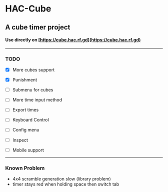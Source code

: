 # HAC-Cube
## A cube timer project

#### Use directly on [https://cube.hac.rf.gd](https://cube.hac.rf.gd)

---

### TODO
- [x] More cubes support

- [x] Punishment

- [ ] Submenu for cubes

- [ ] More time input method

- [ ] Export times

- [ ] Keyboard Control

- [ ] Config menu

- [ ] Inspect

- [ ] Mobile support

---

### Known Problem

- 4x4 scramble generation slow (library problem)
- timer stays red when holding space then switch tab
